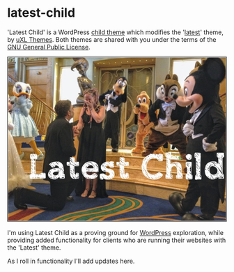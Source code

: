# latest-child

'Latest Child' is a WordPress [child theme](https://codex.wordpress.org/Child_Themes) which modifies the '[latest](http://uxlthemes.com/theme/latest)' theme, by [uXL Themes](http://uxlthemes.com). Both themes are shared with you under the terms of the [GNU General Public License](http://www.gnu.org/licenses/).

![Latest Child WordPress theme logo](./screenshot.png)

I'm using Latest Child as a proving ground for [WordPress](https://wordpress.org/) exploration, while providing added functionality for clients who are running their websites with  the 'Latest' theme.

As I roll in functionality I'll add updates here.